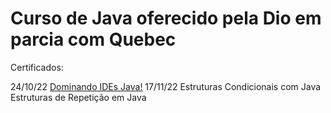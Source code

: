 # Curso de Java oferecido pela Dio em parcia com Quebec

Certificados:

24/10/22
[Dominando IDEs Java!](imgCertificados/20221024_Dominando_IDEs_Java.png)
17/11/22
Estruturas Condicionais com Java
Estruturas de Repetição em Java


